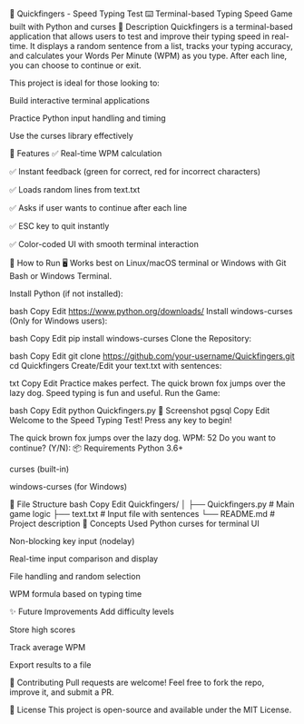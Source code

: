 🧠 Quickfingers - Speed Typing Test
⌨️ Terminal-based Typing Speed Game built with Python and curses
📌 Description
Quickfingers is a terminal-based application that allows users to test and improve their typing speed in real-time. It displays a random sentence from a list, tracks your typing accuracy, and calculates your Words Per Minute (WPM) as you type. After each line, you can choose to continue or exit.

This project is ideal for those looking to:

Build interactive terminal applications

Practice Python input handling and timing

Use the curses library effectively

🚀 Features
✅ Real-time WPM calculation

✅ Instant feedback (green for correct, red for incorrect characters)

✅ Loads random lines from text.txt

✅ Asks if user wants to continue after each line

✅ ESC key to quit instantly

✅ Color-coded UI with smooth terminal interaction

📂 How to Run
🖥 Works best on Linux/macOS terminal or Windows with Git Bash or Windows Terminal.

Install Python (if not installed):

bash
Copy
Edit
https://www.python.org/downloads/
Install windows-curses (Only for Windows users):

bash
Copy
Edit
pip install windows-curses
Clone the Repository:

bash
Copy
Edit
git clone https://github.com/your-username/Quickfingers.git
cd Quickfingers
Create/Edit your text.txt with sentences:

txt
Copy
Edit
Practice makes perfect.
The quick brown fox jumps over the lazy dog.
Speed typing is fun and useful.
Run the Game:

bash
Copy
Edit
python Quickfingers.py
📸 Screenshot
pgsql
Copy
Edit
Welcome to the Speed Typing Test!
Press any key to begin!

The quick brown fox jumps over the lazy dog.
WPM: 52
Do you want to continue? (Y/N):
📦 Requirements
Python 3.6+

curses (built-in)

windows-curses (for Windows)

📁 File Structure
bash
Copy
Edit
Quickfingers/
│
├── Quickfingers.py      # Main game logic
├── text.txt             # Input file with sentences
└── README.md            # Project description
🧠 Concepts Used
Python curses for terminal UI

Non-blocking key input (nodelay)

Real-time input comparison and display

File handling and random selection

WPM formula based on typing time

✨ Future Improvements
Add difficulty levels

Store high scores

Track average WPM

Export results to a file

🤝 Contributing
Pull requests are welcome! Feel free to fork the repo, improve it, and submit a PR.

📜 License
This project is open-source and available under the MIT License.


